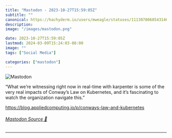 ```yaml
---
title: "Mastodon - 2023-10-27T15:59:05Z"
subtitle: ""
canonical: https://hachyderm.io/users/mweagle/statuses/111307806854314639
description:
image: "/images/mastodon.png"

date: 2023-10-27T15:59:05Z
lastmod: 2024-03-09T15:24:03-08:00
image: ""
tags: ["Social Media"]

categories: ["mastodon"]
---
```

![Mastodon](/images/mastodon.png)

<p>“What we’re witnessing right now in real-time with karpenter is some of the very real impacts of Conway’s Law on Kubernetes, and it’s fascinating to watch the organization navigate this.”</p><p><a href="https://blog.appliedcomputing.io/p/conways-law-and-kubernetes" target="_blank" rel="nofollow noopener noreferrer" translate="no"><span class="invisible">https://</span><span class="ellipsis">blog.appliedcomputing.io/p/con</span><span class="invisible">ways-law-and-kubernetes</span></a></p>


###### [Mastodon Source 🐘](https://hachyderm.io/@mweagle/111307806854314639)

___
